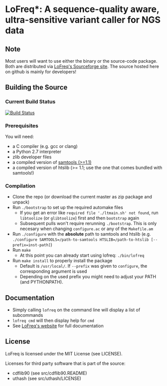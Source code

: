 # LoFreq*: A sequence-quality aware, ultra-sensitive variant caller for NGS data



## Note

Most users will want to use either the binary or the source-code
package. Both are distributed via
[LoFreq's Sourceforge site](https://sourceforge.net/projects/lofreq/files/).
The source hosted here on github is mainly for developers!



## Building the Source

### Current Build Status

[![Build Status](https://travis-ci.org/CSB5/lofreq.svg?branch=master)](https://travis-ci.org/CSB5/lofreq)

### Prerequisites

You will need:

- a C compiler (e.g. gcc or clang)
- a Python 2.7 interpreter
- zlib developer files
- a compiled version of [samtools (>=1.1)]((http://sourceforge.net/projects/samtools/files/samtools/1.1/samtools-1.1.tar.bz2/download))
- a compiled version of htslib (>= 1.1; use the one that comes bundled with samtools!)

### Compilation

- Clone the repo (or download the current master as zip package and unpack)
- Run `./bootstrap` to set up the required automake files
  - If you get an error like `required file './ltmain.sh'
    not found`, run `libtoolize` (or `glibtoolize`) first and then
    `bootstrap` again
  - Subsequent pulls won't require rerunning `./bootstrap`. This is
    only necesary when changing `configure.ac` or any of the `Makefile.am`
- Run `./configure` with the **absolute** path to samtools and htslib
  (e.g. `./configure SAMTOOLS=/path-to-samtools HTSLIB=/path-to-htslib
  [--prefix=inst-path]`)
- Run `make`
  - At this point you can already start using lofreq: `./bin/lofreq`
- Run `make install` to properly install the package
  - Default is `/usr/local/`. If `--prefix` was given to `configure`,
    the corresponding argument is used
  - Depending on the used prefix you might need to adjust your PATH (and PYTHONPATH).


## Documentation

- Simply calling `lofreq` on the command line will display a list of
subcommands
- `lofreq cmd` will then display help for `cmd`
- See [LoFreq's website](http://csb5.github.io/lofreq/) for full documentation


## License

LoFreq is licensed under the MIT License (see LICENSE).

Licenses for third party software that is part of the source:
- cdflib90 (see src/cdflib90.README)
- uthash (see src/uthash/LICENSE)
